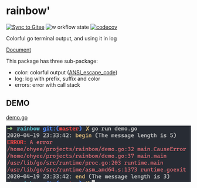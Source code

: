 # rainbow'

[![Sync to Gitee](https://github.com/OhYee/rainbow/workflows/Sync%20to%20Gitee/badge.svg)](https://gitee.com/OhYee/rainbow) ![w
orkflow state](https://github.com/OhYee/rainbow/workflows/master_test/badge.svg) [![codecov](https://codecov.io/gh/OhYee/rainbow/branch/master/graph/badge.svg)](https://codecov.io/gh/OhYee/rainbow) 

Colorful go terminal output, and using it in log

[Document](https://pkg.go.dev/github.com/OhYee/rainbow?tab=overview)

This package has three sub-package:
- color: colorful output ([ANSI_escape_code](https://en.wikipedia.org/wiki/ANSI_escape_code))
- log: log with prefix, suffix and color
- errors: error with call stack

## DEMO
[demo.go](demo.go)

![result](screenshot/screenshot.png)